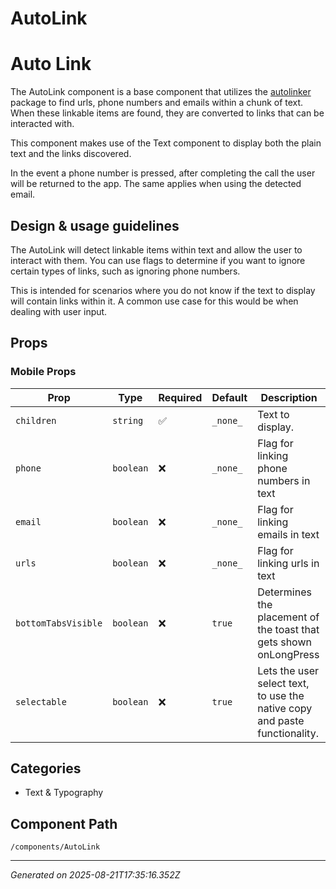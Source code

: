 # AutoLink

# Auto Link

The AutoLink component is a base component that utilizes the
[autolinker](https://github.com/gregjacobs/Autolinker.js/) package to find urls,
phone numbers and emails within a chunk of text. When these linkable items are
found, they are converted to links that can be interacted with.

This component makes use of the Text component to display both the plain text
and the links discovered.

In the event a phone number is pressed, after completing the call the user will
be returned to the app. The same applies when using the detected email.

## Design & usage guidelines

The AutoLink will detect linkable items within text and allow the user to
interact with them. You can use flags to determine if you want to ignore certain
types of links, such as ignoring phone numbers.

This is intended for scenarios where you do not know if the text to display will
contain links within it. A common use case for this would be when dealing with
user input.

## Props

### Mobile Props

| Prop                | Type      | Required | Default  | Description                                                                |
| ------------------- | --------- | -------- | -------- | -------------------------------------------------------------------------- |
| `children`          | `string`  | ✅       | `_none_` | Text to display.                                                           |
| `phone`             | `boolean` | ❌       | `_none_` | Flag for linking phone numbers in text                                     |
| `email`             | `boolean` | ❌       | `_none_` | Flag for linking emails in text                                            |
| `urls`              | `boolean` | ❌       | `_none_` | Flag for linking urls in text                                              |
| `bottomTabsVisible` | `boolean` | ❌       | `true`   | Determines the placement of the toast that gets shown onLongPress          |
| `selectable`        | `boolean` | ❌       | `true`   | Lets the user select text, to use the native copy and paste functionality. |

## Categories

- Text & Typography

## Component Path

`/components/AutoLink`

---

_Generated on 2025-08-21T17:35:16.352Z_
